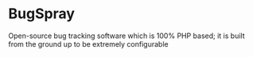 # BugSpray
Open-source bug tracking software which is 100% PHP based; it is built from the ground up to be extremely configurable 
